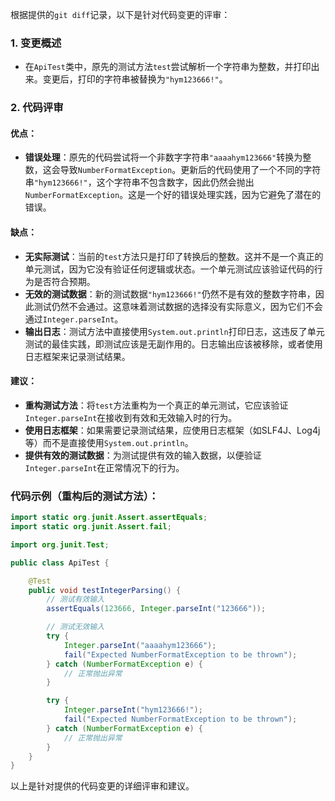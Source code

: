 根据提供的`git diff`记录，以下是针对代码变更的评审：

### 1. 变更概述
- 在`ApiTest`类中，原先的测试方法`test`尝试解析一个字符串为整数，并打印出来。变更后，打印的字符串被替换为`"hym123666!"`。

### 2. 代码评审

#### 优点：
- **错误处理**：原先的代码尝试将一个非数字字符串`"aaaahym123666"`转换为整数，这会导致`NumberFormatException`。更新后的代码使用了一个不同的字符串`"hym123666!"`，这个字符串不包含数字，因此仍然会抛出`NumberFormatException`。这是一个好的错误处理实践，因为它避免了潜在的错误。

#### 缺点：
- **无实际测试**：当前的`test`方法只是打印了转换后的整数。这并不是一个真正的单元测试，因为它没有验证任何逻辑或状态。一个单元测试应该验证代码的行为是否符合预期。
- **无效的测试数据**：新的测试数据`"hym123666!"`仍然不是有效的整数字符串，因此测试仍然不会通过。这意味着测试数据的选择没有实际意义，因为它们不会通过`Integer.parseInt`。
- **输出日志**：测试方法中直接使用`System.out.println`打印日志，这违反了单元测试的最佳实践，即测试应该是无副作用的。日志输出应该被移除，或者使用日志框架来记录测试结果。

#### 建议：
- **重构测试方法**：将`test`方法重构为一个真正的单元测试，它应该验证`Integer.parseInt`在接收到有效和无效输入时的行为。
- **使用日志框架**：如果需要记录测试结果，应使用日志框架（如SLF4J、Log4j等）而不是直接使用`System.out.println`。
- **提供有效的测试数据**：为测试提供有效的输入数据，以便验证`Integer.parseInt`在正常情况下的行为。

### 代码示例（重构后的测试方法）：

```java
import static org.junit.Assert.assertEquals;
import static org.junit.Assert.fail;

import org.junit.Test;

public class ApiTest {

    @Test
    public void testIntegerParsing() {
        // 测试有效输入
        assertEquals(123666, Integer.parseInt("123666"));

        // 测试无效输入
        try {
            Integer.parseInt("aaaahym123666");
            fail("Expected NumberFormatException to be thrown");
        } catch (NumberFormatException e) {
            // 正常抛出异常
        }

        try {
            Integer.parseInt("hym123666!");
            fail("Expected NumberFormatException to be thrown");
        } catch (NumberFormatException e) {
            // 正常抛出异常
        }
    }
}
```

以上是针对提供的代码变更的详细评审和建议。